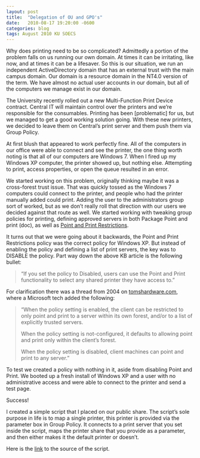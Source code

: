 ```yaml
---
layout: post
title:  "Delegation of OU and GPO's"
date:   2010-08-17 19:20:00 -0600
categories: blog
tags: August 2010 KU SOECS
---
```

Why does printing need to be so complicated? Admittedly a portion of the problem falls on us running our own domain. At times it can be irritating, like now, and at times it can be a lifesaver. So this is our situation, we run an independent ActiveDirectory domain that has an external trust with the main campus domain. Our domain is a resource domain in the NT4.0 version of the term. We have almost no actual user accounts in our domain, but all of the computers we manage exist in our domain.

The University recently rolled out a new Multi-Function Print Device contract. Central IT will maintain control over the printers and we’re responsible for the consumables. Printing has been [problematic] for us, but we managed to get a good working solution going. With these new printers, we decided to leave them on Central’s print server and them push them via Group Policy.

At first blush that appeared to work perfectly fine. All of the computers in our office were able to connect and see the printer, the one thing worth noting is that all of our computers are Windows 7. When I fired up my Windows XP computer, the printer showed up, but nothing else. Attempting to print, access properties, or open the queue resulted in an error.

We started working on this problem, originally thinking maybe it was a cross-forest trust issue. That was quickly tossed as the Windows 7 computers could connect to the printer, and people who had the printer manually added could print. Adding the user to the administrators group sort of worked, but as we don’t really roll that direction with our users we decided against that route as well. We started working with tweaking group policies for printing, defining approved servers in both Package Point and print (doc), as well as [Point and Print Restrictions](http://support.microsoft.com/kb/319939).

It turns out that we were going about it backwards, the Point and Print Restrictions policy was the correct policy for Windows XP. But instead of enabling the policy and defining a list of print servers, the key was to DISABLE the policy. Part way down the above KB article is the following bullet:

> “If you set the policy to Disabled, users can use the Point and Print functionality to select any shared printer they have access to.”

For clarification there was a thread from 2004 on [tomshardware.com](http://www.tomshardware.com/forum/120039-45-policy-effect-computer), where a Microsoft tech added the following:

> “When the policy setting is enabled, the client can be restricted to only point and print to a server within its own forest, and/or to a list of explicitly trusted servers.
>
> When the policy setting is not-configured, it defaults to allowing point and print only within the client’s forest.
>
> When the policy setting is disabled, client machines can point and print to any server.”

To test we created a policy with nothing in it, aside from disabling Point and Print. We booted up a fresh install of Windows XP and a user with no administrative access and were able to connect to the printer and send a test page.

Success!

I created a simple script that I placed on our public share. The script’s sole purpose in life is to map a single printer, this printer is provided via the parameter box in Group Policy. It connects to a print server that you set inside the script, maps the printer share that you provide as a parameter, and then either makes it the default printer or doesn’t.

Here is the [link](https://github.com/jeffpatton1971/mod-posh/blob/master/vbs/production/mfd.vbs) to the source of the script.
